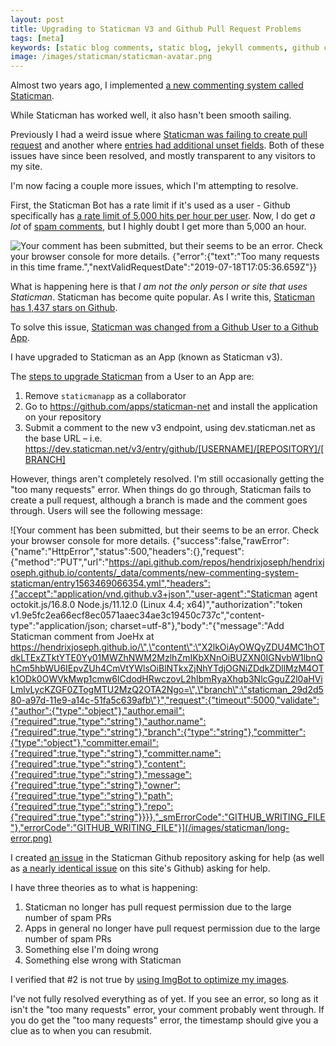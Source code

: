 ```yaml
---
layout: post
title: Upgrading to Staticman V3 and Github Pull Request Problems
tags: [meta]
keywords: [static blog comments, static blog, jekyll comments, github comments, github pages comments, comments, staticman]
image: /images/staticman/staticman-avatar.png
---
```


Almost two years ago, I implemented [a new commenting system called Staticman](https://hendrixjoseph.github.io/new-commenting-system-staticman/).

While Staticman has worked well, it also hasn't been smooth sailing.

Previously I had a weird issue where [Staticman was failing to create pull request](https://github.com/eduardoboucas/staticman/issues/217) and another where [entries had additional unset fields](https://github.com/eduardoboucas/staticman/issues/176). Both of these issues have since been resolved, and mostly transparent to any visitors to my site.

I'm now facing a couple more issues, which I'm attempting to resolve.

First, the Staticman Bot has a rate limit if it's used as a user - Github specifically has [a rate limit of 5,000 hits per hour per user](https://developer.github.com/v3/rate_limit/). Now, I do get *a lot* of [spam comments](https://hendrixjoseph.github.io/dealing-with-spam-comments-a-spambot-dumps-it-contents/), but I highly doubt I get more than 5,000 an hour.

![Your comment has been submitted, but their seems to be an error. Check your browser console for more details.
{"error":{"text":"Too many requests in this time frame.","nextValidRequestDate":"2019-07-18T17:05:36.659Z"}}](/images/staticman/too-many-requests-error.png)

What is happening here is that *I am not the only person or site that uses Staticman*. Staticman has become quite popular. As I write this, [Staticman has 1,437 stars on Github](https://github.com/eduardoboucas/staticman/stargazers).

To solve this issue, [Staticman was changed from a Github User to a Github App](https://github.com/eduardoboucas/staticman/issues/243).

I have upgraded to Staticman as an App (known as Staticman v3).

The [steps to upgrade Staticman](https://github.com/eduardoboucas/staticman/issues/243#issuecomment-453754860) from a User to an App are:

1. Remove `staticmanapp` as a collaborator
2. Go to https://github.com/apps/staticman-net and install the application on your repository
3. Submit a comment to the new v3 endpoint, using dev.staticman.net as the base URL – i.e. https://dev.staticman.net/v3/entry/github/[USERNAME]/[REPOSITORY]/[BRANCH]

However, things aren't completely resolved. I'm still occasionally getting the "too many requests" error. When things do go through, Staticman fails to create a pull request, although a branch is made and the comment goes through. Users will see the following message:

![Your comment has been submitted, but their seems to be an error. Check your browser console for more details.
{"success":false,"rawError":{"name":"HttpError","status":500,"headers":{},"request":{"method":"PUT","url":"https://api.github.com/repos/hendrixjoseph/hendrixjoseph.github.io/contents/_data/comments/new-commenting-system-staticman/entry1563469066354.yml","headers":{"accept":"application/vnd.github.v3+json","user-agent":"Staticman agent octokit.js/16.8.0 Node.js/11.12.0 (Linux 4.4; x64)","authorization":"token v1.9e5fc2ea66ecf8ec0571aaec34ae3c19450c737c","content-type":"application/json; charset=utf-8"},"body":"{\"message\":\"Add Staticman comment from JoeHx at https://hendrixjoseph.github.io/\",\"content\":\"X2lkOiAyOWQyZDU4MC1hOTdkLTExZTktYTE0Yy01MWZhNWM2MzlhZmIKbXNnOiBUZXN0IGNvbW1lbnQhCm5hbWU6IEpvZUh4CmVtYWlsOiBlNTkxZjNhYTdjOGNiZDdkZDllMzM4OTk1ODk0OWVkMwp1cmw6ICdodHRwczovL2hlbmRyaXhqb3NlcGguZ2l0aHViLmlvLycKZGF0ZTogMTU2MzQ2OTA2Ngo=\",\"branch\":\"staticman_29d2d580-a97d-11e9-a14c-51fa5c639afb\"}","request":{"timeout":5000,"validate":{"author":{"type":"object"},"author.email":{"required":true,"type":"string"},"author.name":{"required":true,"type":"string"},"branch":{"type":"string"},"committer":{"type":"object"},"committer.email":{"required":true,"type":"string"},"committer.name":{"required":true,"type":"string"},"content":{"required":true,"type":"string"},"message":{"required":true,"type":"string"},"owner":{"required":true,"type":"string"},"path":{"required":true,"type":"string"},"repo":{"required":true,"type":"string"}}}},"_smErrorCode":"GITHUB_WRITING_FILE"},"errorCode":"GITHUB_WRITING_FILE"}](/images/staticman/long-error.png)

I created [an issue](https://github.com/eduardoboucas/staticman/issues/304) in the Staticman Github repository asking for help (as well as [a nearly identical issue](https://github.com/hendrixjoseph/hendrixjoseph.github.io/issues/6218) on this site's Github) asking for help.

I have three theories as to what is happening:

1. Staticman no longer has pull request permission due to the large number of spam PRs
2. Apps in general no longer have pull request permission due to the large number of spam PRs
3. Something else I'm doing wrong
4. Something else wrong with Staticman

I verified that #2 is not true by [using ImgBot to optimize my images](https://github.com/hendrixjoseph/hendrixjoseph.github.io/pull/6217).

I've not fully resolved everything as of yet. If you see an error, so long as it isn't the "too many requests" error, your comment probably went through. If you do get the "too many requests" error, the timestamp should give you a clue as to when you can resubmit. 
